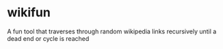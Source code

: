 # wikifun
A fun tool that traverses through random wikipedia links recursively until a dead end or cycle is reached
